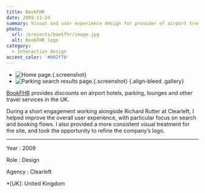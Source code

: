 ```yaml
---
title: BookFHR
date: 2009-11-24
summary: Visual and user experience design for provider of airport travel services.
photo:
  url: /projects/bookfhr/image.jpg
  alt: BookFHR logo
category:
  - Interaction design
accent_color: '#002f70'
---
```

* ![Home page.](screenshot_homepage.png){.screenshot}
* ![Parking search results page.](screenshot_parking.png){.screenshot}
  {.align-bleed .gallery}

[BookFHR][1] provides discounts on airport hotels, parking, lounges and other travel services in the UK.

During a short engagement working alongside Richard Rutter at Clearleft, I helped improve the overall user experience, with particular focus on search and booking flows. I also provided a more consistent visual treatment for the site, and took the opportunity to refine the company’s logo.

---

Year
: 2009

Role
: Design

Agency
: Clearleft

[1]: https://www.bookfhr.com

*[UK]: United Kingdom
